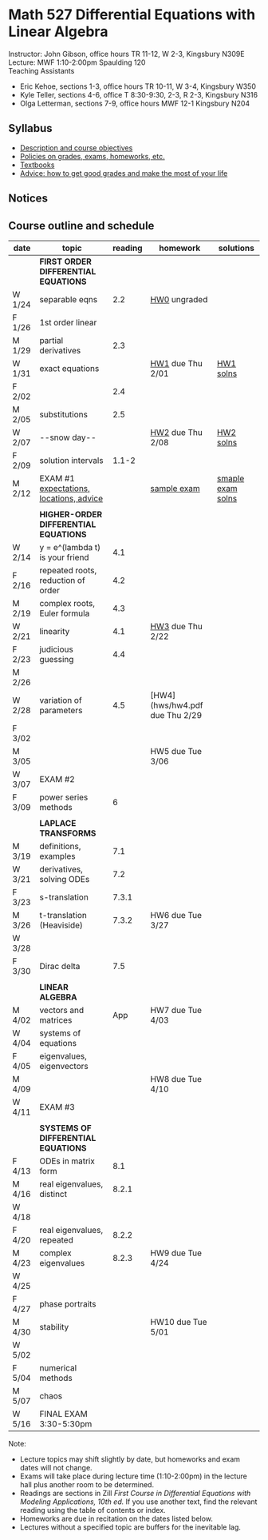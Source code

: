 # Math 527 Differential Equations with Linear Algebra

Instructor: John Gibson, office hours TR 11-12, W 2-3, Kingsbury N309E  
Lecture: MWF 1:10-2:00pm Spaulding 120  
Teaching Assistants
  * Eric Kehoe, sections 1-3, office hours TR 10-11, W 3-4, Kingsbury W350
  * Kyle Teller, sections 4-6, office T 8:30-9:30, 2-3, R 2-3, Kingsbury N316
  * Olga Letterman, sections 7-9, office hours  MWF 12-1 Kingsbury N204

## Syllabus
  * [Description and course objectives](docs/description.md)
  * [Policies on grades, exams, homeworks, etc.](docs/policies.md)
  * [Textbooks](docs/texts.md)
  * [Advice: how to get good grades and make the most of your life](docs/advice.md) 
  
## Notices

## Course outline and schedule

| date | topic | reading | homework | solutions |
|------|-------|---------|----------|-----------|
|  | **FIRST ORDER DIFFERENTIAL EQUATIONS** |  |  | |
| W 1/24 | separable eqns      |  2.2 |  [HW0](hws/hw0-ungraded.pdf) ungraded | |
| F 1/26 | 1st order linear    |      |  |  |
| M 1/29 | partial derivatives |  2.3 |  |  |
| W 1/31 | exact equations     |      |  [HW1](hws/hw1.pdf) due Thu 2/01 | [HW1 solns](hws/hw1solns.pdf) | 
| F 2/02 |                     |  2.4 |  |  |
| M 2/05 | substitutions       |  2.5 |  |  |
| W 2/07 | --snow day--        |      | [HW2](hws/hw2.pdf) due Thu 2/08 |  [HW2 solns](hws/hw2solns.pdf) |
| F 2/09 | solution intervals  |  1.1-2 |  | |
| M 2/12 | EXAM #1 [expectations, locations, advice](misc/exam1topics.md) | | [sample exam](misc/exam1sample.pdf) | [smaple exam solns ](misc/exam1samplesolns.pdf) | |
| | | | |
| | **HIGHER-ORDER DIFFERENTIAL EQUATIONS** | | | | 
| W 2/14 | y = e^(lambda t) is your friend |  4.1 | | | 
| F 2/16 | repeated roots, reduction of order | 4.2 | | |
| M 2/19 | complex roots, Euler formula  | 4.3 | | | 
| W 2/21 | linearity                     | 4.1 | [HW3](hws/hw3.pdf) due Thu 2/22  | | 
| F 2/23 | judicious guessing            | 4.4 | | |
| M 2/26 |                               |     | | |
| W 2/28 | variation of parameters       | 4.5    |  [HW4](hws/hw4.pdf due Thu 2/29 | | 
| F 3/02 |       |     | | | 
| M 3/05 |                               |     | HW5 due Tue 3/06| |
| W 3/07 | EXAM #2 | | | |
| F 3/09 | power series methods | 6 | | |
| | | | | |
| | **LAPLACE TRANSFORMS** | | | |
| M 3/19 | definitions, examples         | 7.1 | | |
| W 3/21 | derivatives, solving ODEs     | 7.2 | | |  
| F 3/23 | s-translation	          | 7.3.1 | | | 
| M 3/26 | t-translation (Heaviside)     | 7.3.2 | HW6 due Tue 3/27 | |
| W 3/28 | | | | |                                       
| F 3/30 | Dirac delta		          | 7.5   | | |
| | | | | |
| | **LINEAR ALGEBRA** | | | |
| M 4/02 | vectors and matrices          | App   | HW7 due Tue 4/03 | |
| W 4/04 | systems of equations          |       | | |
| F 4/05 | eigenvalues, eigenvectors |
| M 4/09 |                               |       | HW8 due Tue 4/10 | |
| W 4/11 | EXAM #3 | | | |
| | | | | | 
| | **SYSTEMS OF DIFFERENTIAL EQUATIONS** | | | |
| F 4/13 | ODEs in matrix form           | 8.1 | | |
| M 4/16 | real eigenvalues, distinct	  | 8.2.1 | | |
| W 4/18 | | | | |
| F 4/20 | real eigenvalues, repeated	  | 8.2.2 | | |
| M 4/23 | complex eigenvalues           | 8.2.3 | HW9 due Tue 4/24 | |
| W 4/25 | | | | |
| F 4/27 | phase portraits               |       | | |
| M 4/30 | stability                     |       | HW10 due Tue 5/01 | |
| W 5/02 | | | | |
| F 5/04 | numerical methods             |       | | |
| M 5/07 | chaos                         |       | | |
| W 5/16 | FINAL EXAM 3:30-5:30pm | | | |            

Note: 
  * Lecture topics may shift slightly by date, but homeworks and exam dates will not change.
  * Exams will take place during lecture time (1:10-2:00pm) in the lecture hall plus another room to be determined. 
  * Readings are sections in Zill *First Course in Differential Equations with Modeling Applications, 10th ed.* If you use another text, find the relevant reading using the table of contents or index.
  * Homeworks are due in recitation on the dates listed below.
  * Lectures without a specified topic are buffers for the inevitable lag.
